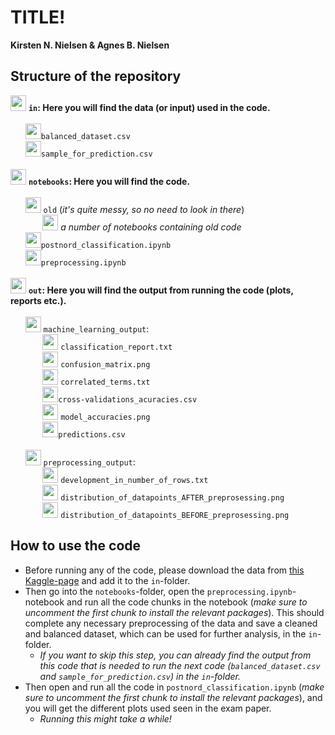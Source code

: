 # TITLE!
**Kirsten N. Nielsen & Agnes B. Nielsen**

## Structure of the repository
<img src="https://img.icons8.com/?size=512&id=JHFYPQIPcXti&format=png"  width="25" height="25"> __`in`: Here you will find the data (or input) used in the code.__\
\
&nbsp;&nbsp;&nbsp;&nbsp;&nbsp;&nbsp;<img src="https://img.icons8.com/?size=512&id=63488&format=png"  width="25" height="25">`balanced_dataset.csv`\
&nbsp;&nbsp;&nbsp;&nbsp;&nbsp;&nbsp;<img src="https://img.icons8.com/?size=512&id=63488&format=png"  width="25" height="25">`sample_for_prediction.csv`\
\
<img src="https://img.icons8.com/?size=512&id=JHFYPQIPcXti&format=png"  width="25" height="25"> __`notebooks`: Here you will find the code.__\
\
&nbsp;&nbsp;&nbsp;&nbsp;&nbsp;&nbsp;<img src="https://img.icons8.com/?size=512&id=JHFYPQIPcXti&format=png"  width="25" height="25"> `old` (_it's quite messy, so no need to look in there_)\
&nbsp;&nbsp;&nbsp;&nbsp;&nbsp;&nbsp;&nbsp;&nbsp;&nbsp;&nbsp;&nbsp;&nbsp;&nbsp;<img src="https://img.icons8.com/?size=512&id=J0SgMWzAxqFj&format=png"  width="25" height="25"> _a number of notebooks containing old code_ \
&nbsp;&nbsp;&nbsp;&nbsp;&nbsp;&nbsp;<img src="https://img.icons8.com/?size=512&id=J0SgMWzAxqFj&format=png"  width="25" height="25">`postnord_classification.ipynb`\
&nbsp;&nbsp;&nbsp;&nbsp;&nbsp;&nbsp;<img src="https://img.icons8.com/?size=512&id=J0SgMWzAxqFj&format=png"  width="25" height="25">`preprocessing.ipynb`\
\
<img src="https://img.icons8.com/?size=512&id=JHFYPQIPcXti&format=png"  width="25" height="25"> __`out`: Here you will find the output from running the code (plots, reports etc.).__\
\
&nbsp;&nbsp;&nbsp;&nbsp;&nbsp;&nbsp;<img src="https://img.icons8.com/?size=512&id=JHFYPQIPcXti&format=png"  width="25" height="25"> `machine_learning_output`:\
&nbsp;&nbsp;&nbsp;&nbsp;&nbsp;&nbsp;&nbsp;&nbsp;&nbsp;&nbsp;&nbsp;&nbsp;&nbsp;<img src="https://img.icons8.com/?size=512&id=102179&format=png"  width="25" height="25"> `classification_report.txt`\
&nbsp;&nbsp;&nbsp;&nbsp;&nbsp;&nbsp;&nbsp;&nbsp;&nbsp;&nbsp;&nbsp;&nbsp;&nbsp;<img src="https://img.icons8.com/?size=512&id=112856&format=png"  width="25" height="25"> `confusion_matrix.png`\
&nbsp;&nbsp;&nbsp;&nbsp;&nbsp;&nbsp;&nbsp;&nbsp;&nbsp;&nbsp;&nbsp;&nbsp;&nbsp;<img src="https://img.icons8.com/?size=512&id=102179&format=png"  width="25" height="25"> `correlated_terms.txt`\
&nbsp;&nbsp;&nbsp;&nbsp;&nbsp;&nbsp;&nbsp;&nbsp;&nbsp;&nbsp;&nbsp;&nbsp;&nbsp;<img src="https://img.icons8.com/?size=512&id=63488&format=png"  width="25" height="25">`cross-validations_acuracies.csv`\
&nbsp;&nbsp;&nbsp;&nbsp;&nbsp;&nbsp;&nbsp;&nbsp;&nbsp;&nbsp;&nbsp;&nbsp;&nbsp;<img src="https://img.icons8.com/?size=512&id=112856&format=png"  width="25" height="25"> `model_accuracies.png`\
&nbsp;&nbsp;&nbsp;&nbsp;&nbsp;&nbsp;&nbsp;&nbsp;&nbsp;&nbsp;&nbsp;&nbsp;&nbsp;<img src="https://img.icons8.com/?size=512&id=63488&format=png"  width="25" height="25">`predictions.csv`\
\
&nbsp;&nbsp;&nbsp;&nbsp;&nbsp;&nbsp;<img src="https://img.icons8.com/?size=512&id=JHFYPQIPcXti&format=png"  width="25" height="25"> `preprocessing_output`:\
&nbsp;&nbsp;&nbsp;&nbsp;&nbsp;&nbsp;&nbsp;&nbsp;&nbsp;&nbsp;&nbsp;&nbsp;&nbsp;<img src="https://img.icons8.com/?size=512&id=102179&format=png"  width="25" height="25"> `development_in_number_of_rows.txt`\
&nbsp;&nbsp;&nbsp;&nbsp;&nbsp;&nbsp;&nbsp;&nbsp;&nbsp;&nbsp;&nbsp;&nbsp;&nbsp;<img src="https://img.icons8.com/?size=512&id=112856&format=png"  width="25" height="25"> `distribution_of_datapoints_AFTER_preprosessing.png`\
&nbsp;&nbsp;&nbsp;&nbsp;&nbsp;&nbsp;&nbsp;&nbsp;&nbsp;&nbsp;&nbsp;&nbsp;&nbsp;<img src="https://img.icons8.com/?size=512&id=112856&format=png"  width="25" height="25"> `distribution_of_datapoints_BEFORE_preprosessing.png`
## How to use the code
- Before running any of the code, please download the data from [this Kaggle-page](https://www.kaggle.com/datasets/nicklasstiborgm/reviews-of-postnords-trustpilot-page) and add it to the `in`-folder.
- Then go into the `notebooks`-folder, open the `preprocessing.ipynb`-notebook and run all the code chunks in the notebook (_make sure to uncomment the first chunk to install the relevant packages_). This should complete any necessary preprocessing of the data and save a cleaned and balanced dataset, which can be used for further analysis, in the `in`-folder.
    - _If you want to skip this step, you can already find the output from this code that is needed to run the next code (`balanced_dataset.csv` and `sample_for_prediction.csv`) in the `in`-folder._
- Then open and run all the code in `postnord_classification.ipynb` (_make sure to uncomment the first chunk to install the relevant packages_), and you will get the different plots used seen in the exam paper.
    - _Running this might take a while!_
